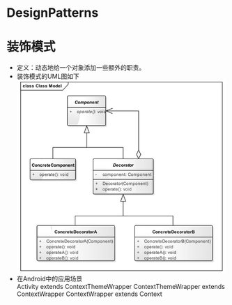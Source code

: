 # DesignPatterns
# 装饰模式  
* 定义：动态地给一个对象添加一些额外的职责。  
* 装饰模式的UML图如下  
![](https://github.com/martinwang0226/DesignPatterns/blob/develop/%E8%A3%85%E9%A5%B0%E6%A8%A1%E5%BC%8F.png)  
* 在Android中的应用场景  
Activity extends ContextThemeWrapper
ContextThemeWrapper extends ContextWrapper
ContextWrapper extends Context  


    

